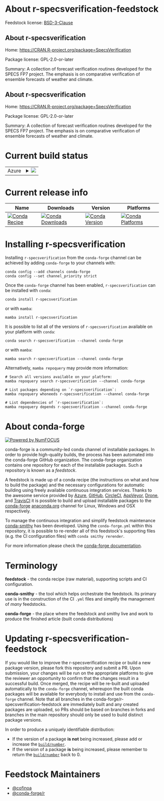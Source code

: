 About r-specsverification-feedstock
===================================

Feedstock license: [BSD-3-Clause](https://github.com/conda-forge/r-specsverification-feedstock/blob/main/LICENSE.txt)


About r-specsverification
-------------------------

Home: https://CRAN.R-project.org/package=SpecsVerification

Package license: GPL-2.0-or-later

Summary: A collection of forecast verification routines developed for the SPECS FP7 project. The emphasis is on comparative verification of ensemble forecasts of weather and climate.

About r-specsverification
-------------------------

Home: https://CRAN.R-project.org/package=SpecsVerification

Package license: GPL-2.0-or-later

Summary: A collection of forecast verification routines developed for the SPECS FP7 project. The emphasis is on comparative verification of ensemble forecasts of weather and climate.

Current build status
====================


<table>
    
  <tr>
    <td>Azure</td>
    <td>
      <details>
        <summary>
          <a href="https://dev.azure.com/conda-forge/feedstock-builds/_build/latest?definitionId=10499&branchName=main">
            <img src="https://dev.azure.com/conda-forge/feedstock-builds/_apis/build/status/r-specsverification-feedstock?branchName=main">
          </a>
        </summary>
        <table>
          <thead><tr><th>Variant</th><th>Status</th></tr></thead>
          <tbody><tr>
              <td>linux_64_r_base3.6</td>
              <td>
                <a href="https://dev.azure.com/conda-forge/feedstock-builds/_build/latest?definitionId=10499&branchName=main">
                  <img src="https://dev.azure.com/conda-forge/feedstock-builds/_apis/build/status/r-specsverification-feedstock?branchName=main&jobName=linux&configuration=linux%20linux_64_r_base3.6" alt="variant">
                </a>
              </td>
            </tr><tr>
              <td>linux_64_r_base4.3</td>
              <td>
                <a href="https://dev.azure.com/conda-forge/feedstock-builds/_build/latest?definitionId=10499&branchName=main">
                  <img src="https://dev.azure.com/conda-forge/feedstock-builds/_apis/build/status/r-specsverification-feedstock?branchName=main&jobName=linux&configuration=linux%20linux_64_r_base4.3" alt="variant">
                </a>
              </td>
            </tr><tr>
              <td>linux_64_r_base4.4</td>
              <td>
                <a href="https://dev.azure.com/conda-forge/feedstock-builds/_build/latest?definitionId=10499&branchName=main">
                  <img src="https://dev.azure.com/conda-forge/feedstock-builds/_apis/build/status/r-specsverification-feedstock?branchName=main&jobName=linux&configuration=linux%20linux_64_r_base4.4" alt="variant">
                </a>
              </td>
            </tr><tr>
              <td>osx_64_r_base3.6</td>
              <td>
                <a href="https://dev.azure.com/conda-forge/feedstock-builds/_build/latest?definitionId=10499&branchName=main">
                  <img src="https://dev.azure.com/conda-forge/feedstock-builds/_apis/build/status/r-specsverification-feedstock?branchName=main&jobName=osx&configuration=osx%20osx_64_r_base3.6" alt="variant">
                </a>
              </td>
            </tr><tr>
              <td>osx_64_r_base4.3</td>
              <td>
                <a href="https://dev.azure.com/conda-forge/feedstock-builds/_build/latest?definitionId=10499&branchName=main">
                  <img src="https://dev.azure.com/conda-forge/feedstock-builds/_apis/build/status/r-specsverification-feedstock?branchName=main&jobName=osx&configuration=osx%20osx_64_r_base4.3" alt="variant">
                </a>
              </td>
            </tr><tr>
              <td>osx_64_r_base4.4</td>
              <td>
                <a href="https://dev.azure.com/conda-forge/feedstock-builds/_build/latest?definitionId=10499&branchName=main">
                  <img src="https://dev.azure.com/conda-forge/feedstock-builds/_apis/build/status/r-specsverification-feedstock?branchName=main&jobName=osx&configuration=osx%20osx_64_r_base4.4" alt="variant">
                </a>
              </td>
            </tr><tr>
              <td>win_64_r_base3.6</td>
              <td>
                <a href="https://dev.azure.com/conda-forge/feedstock-builds/_build/latest?definitionId=10499&branchName=main">
                  <img src="https://dev.azure.com/conda-forge/feedstock-builds/_apis/build/status/r-specsverification-feedstock?branchName=main&jobName=win&configuration=win%20win_64_r_base3.6" alt="variant">
                </a>
              </td>
            </tr><tr>
              <td>win_64_r_base4.3</td>
              <td>
                <a href="https://dev.azure.com/conda-forge/feedstock-builds/_build/latest?definitionId=10499&branchName=main">
                  <img src="https://dev.azure.com/conda-forge/feedstock-builds/_apis/build/status/r-specsverification-feedstock?branchName=main&jobName=win&configuration=win%20win_64_r_base4.3" alt="variant">
                </a>
              </td>
            </tr><tr>
              <td>win_64_r_base4.4</td>
              <td>
                <a href="https://dev.azure.com/conda-forge/feedstock-builds/_build/latest?definitionId=10499&branchName=main">
                  <img src="https://dev.azure.com/conda-forge/feedstock-builds/_apis/build/status/r-specsverification-feedstock?branchName=main&jobName=win&configuration=win%20win_64_r_base4.4" alt="variant">
                </a>
              </td>
            </tr>
          </tbody>
        </table>
      </details>
    </td>
  </tr>
</table>

Current release info
====================

| Name | Downloads | Version | Platforms |
| --- | --- | --- | --- |
| [![Conda Recipe](https://img.shields.io/badge/recipe-r--specsverification-green.svg)](https://anaconda.org/conda-forge/r-specsverification) | [![Conda Downloads](https://img.shields.io/conda/dn/conda-forge/r-specsverification.svg)](https://anaconda.org/conda-forge/r-specsverification) | [![Conda Version](https://img.shields.io/conda/vn/conda-forge/r-specsverification.svg)](https://anaconda.org/conda-forge/r-specsverification) | [![Conda Platforms](https://img.shields.io/conda/pn/conda-forge/r-specsverification.svg)](https://anaconda.org/conda-forge/r-specsverification) |

Installing r-specsverification
==============================

Installing `r-specsverification` from the `conda-forge` channel can be achieved by adding `conda-forge` to your channels with:

```
conda config --add channels conda-forge
conda config --set channel_priority strict
```

Once the `conda-forge` channel has been enabled, `r-specsverification` can be installed with `conda`:

```
conda install r-specsverification
```

or with `mamba`:

```
mamba install r-specsverification
```

It is possible to list all of the versions of `r-specsverification` available on your platform with `conda`:

```
conda search r-specsverification --channel conda-forge
```

or with `mamba`:

```
mamba search r-specsverification --channel conda-forge
```

Alternatively, `mamba repoquery` may provide more information:

```
# Search all versions available on your platform:
mamba repoquery search r-specsverification --channel conda-forge

# List packages depending on `r-specsverification`:
mamba repoquery whoneeds r-specsverification --channel conda-forge

# List dependencies of `r-specsverification`:
mamba repoquery depends r-specsverification --channel conda-forge
```


About conda-forge
=================

[![Powered by
NumFOCUS](https://img.shields.io/badge/powered%20by-NumFOCUS-orange.svg?style=flat&colorA=E1523D&colorB=007D8A)](https://numfocus.org)

conda-forge is a community-led conda channel of installable packages.
In order to provide high-quality builds, the process has been automated into the
conda-forge GitHub organization. The conda-forge organization contains one repository
for each of the installable packages. Such a repository is known as a *feedstock*.

A feedstock is made up of a conda recipe (the instructions on what and how to build
the package) and the necessary configurations for automatic building using freely
available continuous integration services. Thanks to the awesome service provided by
[Azure](https://azure.microsoft.com/en-us/services/devops/), [GitHub](https://github.com/),
[CircleCI](https://circleci.com/), [AppVeyor](https://www.appveyor.com/),
[Drone](https://cloud.drone.io/welcome), and [TravisCI](https://travis-ci.com/)
it is possible to build and upload installable packages to the
[conda-forge](https://anaconda.org/conda-forge) [anaconda.org](https://anaconda.org/)
channel for Linux, Windows and OSX respectively.

To manage the continuous integration and simplify feedstock maintenance
[conda-smithy](https://github.com/conda-forge/conda-smithy) has been developed.
Using the ``conda-forge.yml`` within this repository, it is possible to re-render all of
this feedstock's supporting files (e.g. the CI configuration files) with ``conda smithy rerender``.

For more information please check the [conda-forge documentation](https://conda-forge.org/docs/).

Terminology
===========

**feedstock** - the conda recipe (raw material), supporting scripts and CI configuration.

**conda-smithy** - the tool which helps orchestrate the feedstock.
                   Its primary use is in the construction of the CI ``.yml`` files
                   and simplify the management of *many* feedstocks.

**conda-forge** - the place where the feedstock and smithy live and work to
                  produce the finished article (built conda distributions)


Updating r-specsverification-feedstock
======================================

If you would like to improve the r-specsverification recipe or build a new
package version, please fork this repository and submit a PR. Upon submission,
your changes will be run on the appropriate platforms to give the reviewer an
opportunity to confirm that the changes result in a successful build. Once
merged, the recipe will be re-built and uploaded automatically to the
`conda-forge` channel, whereupon the built conda packages will be available for
everybody to install and use from the `conda-forge` channel.
Note that all branches in the conda-forge/r-specsverification-feedstock are
immediately built and any created packages are uploaded, so PRs should be based
on branches in forks and branches in the main repository should only be used to
build distinct package versions.

In order to produce a uniquely identifiable distribution:
 * If the version of a package **is not** being increased, please add or increase
   the [``build/number``](https://docs.conda.io/projects/conda-build/en/latest/resources/define-metadata.html#build-number-and-string).
 * If the version of a package **is** being increased, please remember to return
   the [``build/number``](https://docs.conda.io/projects/conda-build/en/latest/resources/define-metadata.html#build-number-and-string)
   back to 0.

Feedstock Maintainers
=====================

* [@cofinoa](https://github.com/cofinoa/)
* [@conda-forge/r](https://github.com/orgs/conda-forge/teams/r/)

